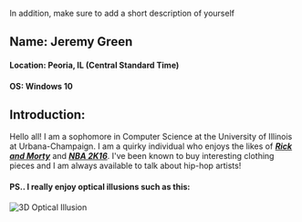 In addition, make sure to add a short description of yourself
## Name: Jeremy Green
#### Location: Peoria, IL (Central Standard Time)
#### OS: Windows 10

## Introduction:
Hello all! I am a sophomore in Computer Science at the University of Illinois at Urbana-Champaign. I am a quirky individual who
enjoys the likes of [_**Rick and Morty**_](https://en.wikipedia.org/wiki/Rick_and_Morty) and [_**NBA 2K16**_](https://en.wikipedia.org/wiki/NBA_2K16). I've been known to buy interesting clothing pieces and I am always available
to talk about hip-hop artists!

#### **PS.. I really enjoy optical illusions such as this:**
![3D Optical Illusion](https://s-media-cache-ak0.pinimg.com/originals/6a/c1/9f/6ac19f93e2b1fc58490938e31c4aaab6--how-to-draw-illusions-optical-illusions-pictures.jpg)
